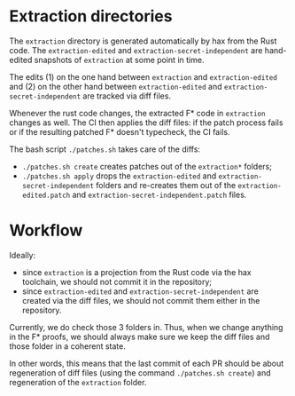 # Extraction directories
The `extraction` directory is generated automatically by hax from the
Rust code. The `extraction-edited` and `extraction-secret-independent`
are hand-edited snapshots of `extraction` at some point in time.

The edits (1) on the one hand between `extraction` and
`extraction-edited` and (2) on the other hand between
`extraction-edited` and `extraction-secret-independent` are tracked
via diff files.

Whenever the rust code changes, the extracted F* code in `extraction`
changes as well. The CI then applies the diff files: if the patch
process fails or if the resulting patched F* doesn't typecheck, the CI
fails.

The bash script `./patches.sh` takes care of the diffs:
 - `./patches.sh create` creates patches out of the `extraction*` folders;
 - `./patches.sh apply` drops the `extraction-edited` and
   `extraction-secret-independent` folders and re-creates them out of
   the `extraction-edited.patch` and
   `extraction-secret-independent.patch` files.

# Workflow
Ideally:
 - since `extraction` is a projection from the Rust code via the hax
   toolchain, we should not commit it in the repository;
 - since `extraction-edited` and `extraction-secret-independent` are
   created via the diff files, we should not commit them either in the
   repository.

Currently, we do check those 3 folders in. Thus, when we change
anything in the F* proofs, we should always make sure we keep the diff
files and those folder in a coherent state.

In other words, this means that the last commit of each PR should be
about regeneration of diff files (using the command `./patches.sh
create`) and regeneration of the `extraction` folder.
